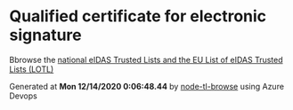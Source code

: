 # Qualified certificate for electronic signature 
 Bbrowse the [national eIDAS Trusted Lists and the EU List of eIDAS Trusted Lists (LOTL)](https://webgate.ec.europa.eu/tl-browser/#/) 
 
 
Generated at **Mon 12/14/2020  0:06:48.44** by [node-tl-browse](https://github.com/ymedlop/node-tl-browser) using Azure Devops 
